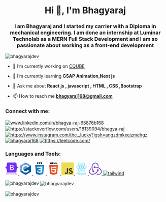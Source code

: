 <h1 align="center">Hi 👋, I'm Bhagyaraj</h1>
<h3 align="center">I am Bhagyaraj and I started my carrier with a Diploma in mechanical engineering. I am done an internship at Luminar Technolab as a MERN Full Stack Development and I am so passionate about working as a front-end development</h3>

<p align="left"> <img src="https://komarev.com/ghpvc/?username=bhagyarajdev&label=Profile%20views&color=0e75b6&style=flat" alt="bhagyarajdev" /> </p>

- 🔭 I’m currently working on [CQUBE](https://www.thecqube.com/)

- 🌱 I’m currently learning **GSAP Animation,Next js**

- 💬 Ask me about **React js , javascript , HTML , CSS ,Bootstrap**

- 📫 How to reach me **bhagyaraj168@gmail.com**

<h3 align="left">Connect with me:</h3>
<p align="left">
<a href="https://linkedin.com/in/www.linkedin.com/in/bhagya-raj-65876b168" target="blank"><img align="center" src="https://raw.githubusercontent.com/rahuldkjain/github-profile-readme-generator/master/src/images/icons/Social/linked-in-alt.svg" alt="www.linkedin.com/in/bhagya-raj-65876b168" height="30" width="40" /></a>
<a href="https://stackoverflow.com/users/https://stackoverflow.com/users/18139094/bhagya-raj" target="blank"><img align="center" src="https://raw.githubusercontent.com/rahuldkjain/github-profile-readme-generator/master/src/images/icons/Social/stack-overflow.svg" alt="https://stackoverflow.com/users/18139094/bhagya-raj" height="30" width="40" /></a>
<a href="https://instagram.com/https://www.instagram.com/the._lucky?igsh=angzdmkxejzmehgz" target="blank"><img align="center" src="https://raw.githubusercontent.com/rahuldkjain/github-profile-readme-generator/master/src/images/icons/Social/instagram.svg" alt="https://www.instagram.com/the._lucky?igsh=angzdmkxejzmehgz" height="30" width="40" /></a>
<a href="https://www.hackerrank.com/bhagyaraj168" target="blank"><img align="center" src="https://raw.githubusercontent.com/rahuldkjain/github-profile-readme-generator/master/src/images/icons/Social/hackerrank.svg" alt="bhagyaraj168" height="30" width="40" /></a>
<a href="https://www.leetcode.com/https://leetcode.com/" target="blank"><img align="center" src="https://raw.githubusercontent.com/rahuldkjain/github-profile-readme-generator/master/src/images/icons/Social/leet-code.svg" alt="https://leetcode.com/" height="30" width="40" /></a>
</p>

<h3 align="left">Languages and Tools:</h3>
<p align="left"> <a href="https://getbootstrap.com" target="_blank" rel="noreferrer"> <img src="https://raw.githubusercontent.com/devicons/devicon/master/icons/bootstrap/bootstrap-plain-wordmark.svg" alt="bootstrap" width="40" height="40"/> </a> <a href="https://www.cprogramming.com/" target="_blank" rel="noreferrer"> <img src="https://raw.githubusercontent.com/devicons/devicon/master/icons/c/c-original.svg" alt="c" width="40" height="40"/> </a> <a href="https://www.w3schools.com/css/" target="_blank" rel="noreferrer"> <img src="https://raw.githubusercontent.com/devicons/devicon/master/icons/css3/css3-original-wordmark.svg" alt="css3" width="40" height="40"/> </a> <a href="https://www.w3.org/html/" target="_blank" rel="noreferrer"> <img src="https://raw.githubusercontent.com/devicons/devicon/master/icons/html5/html5-original-wordmark.svg" alt="html5" width="40" height="40"/> </a> <a href="https://developer.mozilla.org/en-US/docs/Web/JavaScript" target="_blank" rel="noreferrer"> <img src="https://raw.githubusercontent.com/devicons/devicon/master/icons/javascript/javascript-original.svg" alt="javascript" width="40" height="40"/> </a> <a href="https://reactjs.org/" target="_blank" rel="noreferrer"> <img src="https://raw.githubusercontent.com/devicons/devicon/master/icons/react/react-original-wordmark.svg" alt="react" width="40" height="40"/> </a> <a href="https://redux.js.org" target="_blank" rel="noreferrer"> <img src="https://raw.githubusercontent.com/devicons/devicon/master/icons/redux/redux-original.svg" alt="redux" width="40" height="40"/> </a> <a href="https://tailwindcss.com/" target="_blank" rel="noreferrer"> <img src="https://www.vectorlogo.zone/logos/tailwindcss/tailwindcss-icon.svg" alt="tailwind" width="40" height="40"/> </a> </p>

<p><img align="left" src="https://github-readme-stats.vercel.app/api/top-langs?username=bhagyarajdev&show_icons=true&locale=en&layout=compact" alt="bhagyarajdev" /></p>

<p>&nbsp;<img align="center" src="https://github-readme-stats.vercel.app/api?username=bhagyarajdev&show_icons=true&locale=en" alt="bhagyarajdev" /></p>

<p><img align="center" src="https://github-readme-streak-stats.herokuapp.com/?user=bhagyarajdev&" alt="bhagyarajdev" /></p>
